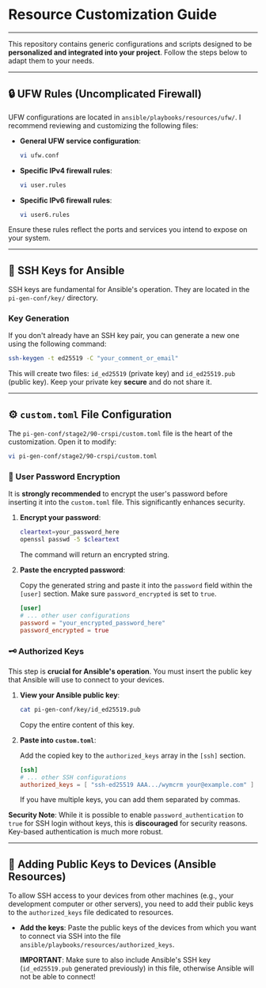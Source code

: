 # Resource Customization Guide

---

This repository contains generic configurations and scripts designed to be **personalized and integrated into your project**. Follow the steps below to adapt them to your needs.

---

## 🔒 UFW Rules (Uncomplicated Firewall)

UFW configurations are located in `ansible/playbooks/resources/ufw/`. I recommend reviewing and customizing the following files:

- **General UFW service configuration**:
    ```bash
    vi ufw.conf
    ```

- **Specific IPv4 firewall rules**:
    ```bash
    vi user.rules
    ```

- **Specific IPv6 firewall rules**:
    ```bash
    vi user6.rules
    ```

Ensure these rules reflect the ports and services you intend to expose on your system.

---

## 🔑 SSH Keys for Ansible

SSH keys are fundamental for Ansible's operation. They are located in the `pi-gen-conf/key/` directory.

### Key Generation

If you don't already have an SSH key pair, you can generate a new one using the following command:

```bash
ssh-keygen -t ed25519 -C "your_comment_or_email"
```

This will create two files: `id_ed25519` (private key) and `id_ed25519.pub` (public key). Keep your private key **secure** and do not share it.

---

## ⚙️ `custom.toml` File Configuration

The `pi-gen-conf/stage2/90-crspi/custom.toml` file is the heart of the customization. Open it to modify:

```bash
vi pi-gen-conf/stage2/90-crspi/custom.toml
```

### 🔐 User Password Encryption

It is **strongly recommended** to encrypt the user's password before inserting it into the `custom.toml` file. This significantly enhances security.

1. **Encrypt your password**:

    ```bash
    cleartext=your_password_here
    openssl passwd -5 $cleartext
    ```
    The command will return an encrypted string.

2. **Paste the encrypted password**:

    Copy the generated string and paste it into the `password` field within the `[user]` section. Make sure `password_encrypted` is set to `true`.
  
    ```toml
    [user]
    # ... other user configurations
    password = "your_encrypted_password_here"
    password_encrypted = true
    ```

### 🗝️ Authorized Keys

This step is **crucial for Ansible's operation**. You must insert the public key that Ansible will use to connect to your devices.

1. **View your Ansible public key**:

    ```bash
    cat pi-gen-conf/key/id_ed25519.pub
    ```

    Copy the entire content of this key.

2. **Paste into `custom.toml`**:

    Add the copied key to the `authorized_keys` array in the `[ssh]` section.

    ```toml
    [ssh]
    # ... other SSH configurations
    authorized_keys = [ "ssh-ed25519 AAA.../wymcrm your@example.com" ]
    ```

    If you have multiple keys, you can add them separated by commas.

**Security Note**: While it is possible to enable `password_authentication` to `true` for SSH login without keys, this is **discouraged** for security reasons. Key-based authentication is much more robust.


---

## 📂 Adding Public Keys to Devices (Ansible Resources)

To allow SSH access to your devices from other machines (e.g., your development computer or other servers), you need to add their public keys to the `authorized_keys` file dedicated to resources.

- **Add the keys**: Paste the public keys of the devices from which you want to connect via SSH into the file `ansible/playbooks/resources/authorized_keys`.
    
    **IMPORTANT**: Make sure to also include Ansible's SSH key (`id_ed25519.pub` generated previously) in this file, otherwise Ansible will not be able to connect!
